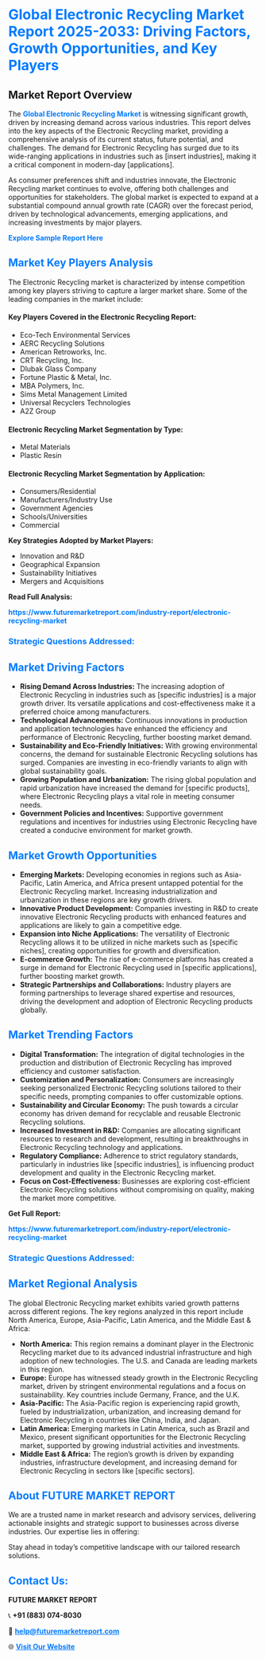 <h1 style="color: #007BFF;">Global Electronic Recycling Market Report 2025-2033: Driving Factors, Growth Opportunities, and Key Players</h1>

<section id="overview">
<h2>Market Report Overview</h2>
<p>The <a href="https://www.futuremarketreport.com/industry-report/electronic-recycling-market" style="color: #007BFF; text-decoration: none;"><strong>Global Electronic Recycling Market</strong></a> is witnessing significant growth, driven by increasing demand across various industries. This report delves into the key aspects of the Electronic Recycling market, providing a comprehensive analysis of its current status, future potential, and challenges. The demand for Electronic Recycling has surged due to its wide-ranging applications in industries such as [insert industries], making it a critical component in modern-day [applications].</p>
<p>As consumer preferences shift and industries innovate, the Electronic Recycling market continues to evolve, offering both challenges and opportunities for stakeholders. The global market is expected to expand at a substantial compound annual growth rate (CAGR) over the forecast period, driven by technological advancements, emerging applications, and increasing investments by major players.</p>
</section>

<section id="overview">
<p><a href="https://www.futuremarketreport.com/request-sample/reportId=103873" style="color: #007BFF; text-decoration: none;"><strong>Explore Sample Report Here</strong></a></p>
</section>

<section id="key-players">
<h2 style="color: #007BFF;">Market Key Players Analysis</h2>
<p>The Electronic Recycling market is characterized by intense competition among key players striving to capture a larger market share. Some of the leading companies in the market include:</p>
<h4>Key Players Covered in the Electronic Recycling Report:</h4>
<ul><li>Eco-Tech Environmental Services</li><li>AERC Recycling Solutions</li><li>American Retroworks, Inc.</li><li>CRT Recycling, Inc.</li><li>Dlubak Glass Company</li><li>Fortune Plastic &amp; Metal, Inc.</li><li>MBA Polymers, Inc.</li><li>Sims Metal Management Limited</li><li>Universal Recyclers Technologies</li><li>A2Z Group</li></ul>
<h4>Electronic Recycling Market Segmentation by Type:</h4>
<ul><li>Metal Materials</li><li>Plastic Resin</li></ul>

<h4>Electronic Recycling Market Segmentation by Application:</h4>
<ul><li>Consumers/Residential</li><li>Manufacturers/Industry Use</li><li>Government Agencies</li><li>Schools/Universities</li><li>Commercial</li></ul>
<p><strong>Key Strategies Adopted by Market Players:</strong></p>
<ul>
<li>Innovation and R&D</li>
<li>Geographical Expansion</li>
<li>Sustainability Initiatives</li>
<li>Mergers and Acquisitions</li>
</ul>
</section>

<section>
<p><strong>Read Full Analysis: </strong></p><a href="https://www.futuremarketreport.com/industry-report/electronic-recycling-market" style="color: #007BFF; text-decoration: none;"><strong>https://www.futuremarketreport.com/industry-report/electronic-recycling-market</strong></a>
<h3 style="color: #007BFF;">Strategic Questions Addressed:</h3>
</section>

<section id="driving-factors">
<h2 style="color: #007BFF;">Market Driving Factors</h2>
<ul>
<li><strong>Rising Demand Across Industries:</strong> The increasing adoption of Electronic Recycling in industries such as [specific industries] is a major growth driver. Its versatile applications and cost-effectiveness make it a preferred choice among manufacturers.</li>
<li><strong>Technological Advancements:</strong> Continuous innovations in production and application technologies have enhanced the efficiency and performance of Electronic Recycling, further boosting market demand.</li>
<li><strong>Sustainability and Eco-Friendly Initiatives:</strong> With growing environmental concerns, the demand for sustainable Electronic Recycling solutions has surged. Companies are investing in eco-friendly variants to align with global sustainability goals.</li>
<li><strong>Growing Population and Urbanization:</strong> The rising global population and rapid urbanization have increased the demand for [specific products], where Electronic Recycling plays a vital role in meeting consumer needs.</li>
<li><strong>Government Policies and Incentives:</strong> Supportive government regulations and incentives for industries using Electronic Recycling have created a conducive environment for market growth.</li>
</ul>
</section>

<section id="growth-opportunities">
<h2 style="color: #007BFF;">Market Growth Opportunities</h2>
<ul>
<li><strong>Emerging Markets:</strong> Developing economies in regions such as Asia-Pacific, Latin America, and Africa present untapped potential for the Electronic Recycling market. Increasing industrialization and urbanization in these regions are key growth drivers.</li>
<li><strong>Innovative Product Development:</strong> Companies investing in R&D to create innovative Electronic Recycling products with enhanced features and applications are likely to gain a competitive edge.</li>
<li><strong>Expansion into Niche Applications:</strong> The versatility of Electronic Recycling allows it to be utilized in niche markets such as [specific niches], creating opportunities for growth and diversification.</li>
<li><strong>E-commerce Growth:</strong> The rise of e-commerce platforms has created a surge in demand for Electronic Recycling used in [specific applications], further boosting market growth.</li>
<li><strong>Strategic Partnerships and Collaborations:</strong> Industry players are forming partnerships to leverage shared expertise and resources, driving the development and adoption of Electronic Recycling products globally.</li>
</ul>
</section>

<section id="trending-factors">
<h2 style="color: #007BFF;">Market Trending Factors</h2>
<ul>
<li><strong>Digital Transformation:</strong> The integration of digital technologies in the production and distribution of Electronic Recycling has improved efficiency and customer satisfaction.</li>
<li><strong>Customization and Personalization:</strong> Consumers are increasingly seeking personalized Electronic Recycling solutions tailored to their specific needs, prompting companies to offer customizable options.</li>
<li><strong>Sustainability and Circular Economy:</strong> The push towards a circular economy has driven demand for recyclable and reusable Electronic Recycling solutions.</li>
<li><strong>Increased Investment in R&D:</strong> Companies are allocating significant resources to research and development, resulting in breakthroughs in Electronic Recycling technology and applications.</li>
<li><strong>Regulatory Compliance:</strong> Adherence to strict regulatory standards, particularly in industries like [specific industries], is influencing product development and quality in the Electronic Recycling market.</li>
<li><strong>Focus on Cost-Effectiveness:</strong> Businesses are exploring cost-efficient Electronic Recycling solutions without compromising on quality, making the market more competitive.</li>
</ul>
</section>

<section>
<p><strong>Get Full Report: </strong></p><a href="https://www.futuremarketreport.com/industry-report/electronic-recycling-market" style="color: #007BFF; text-decoration: none;"><strong>https://www.futuremarketreport.com/industry-report/electronic-recycling-market</strong></a>
<h3 style="color: #007BFF;">Strategic Questions Addressed:</h3>
</section>


<section id="regional-analysis">
<h2 style="color: #007BFF;">Market Regional Analysis</h2>
<p>The global Electronic Recycling market exhibits varied growth patterns across different regions. The key regions analyzed in this report include North America, Europe, Asia-Pacific, Latin America, and the Middle East & Africa:</p>
<ul>
<li><strong>North America:</strong> This region remains a dominant player in the Electronic Recycling market due to its advanced industrial infrastructure and high adoption of new technologies. The U.S. and Canada are leading markets in this region.</li>
<li><strong>Europe:</strong> Europe has witnessed steady growth in the Electronic Recycling market, driven by stringent environmental regulations and a focus on sustainability. Key countries include Germany, France, and the U.K.</li>
<li><strong>Asia-Pacific:</strong> The Asia-Pacific region is experiencing rapid growth, fueled by industrialization, urbanization, and increasing demand for Electronic Recycling in countries like China, India, and Japan.</li>
<li><strong>Latin America:</strong> Emerging markets in Latin America, such as Brazil and Mexico, present significant opportunities for the Electronic Recycling market, supported by growing industrial activities and investments.</li>
<li><strong>Middle East & Africa:</strong> The region’s growth is driven by expanding industries, infrastructure development, and increasing demand for Electronic Recycling in sectors like [specific sectors].</li>
</ul>
</section>

<footer>
<h2 style="color: #007BFF;">About FUTURE MARKET REPORT</h2>
<p>We are a trusted name in market research and advisory services, delivering actionable insights and strategic support to businesses across diverse industries. Our expertise lies in offering:</p>

<p>Stay ahead in today’s competitive landscape with our tailored research solutions.</p>

<h2 style="color: #007BFF;">Contact Us:</h2>
<p><strong>FUTURE MARKET REPORT</strong></p>
<p>📞 <strong>+91 (883) 074-8030</strong></p>
<p>📧 <strong><a href="mailto:help@futuremarketreport.com" style="color: #007BFF;">help@futuremarketreport.com</a></strong></p>
<p>🌐 <strong><a href="https://www.futuremarketreport.com/" style="color: #007BFF;">Visit Our Website</a></strong></p>
</footer>
